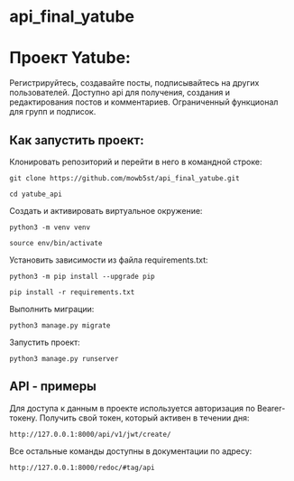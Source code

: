 # api_final_yatube

# Проект Yatube:

Регистрируйтесь, создавайте посты, подписывайтесь на других пользователей. 
Доступно api для получения, создания и редактирования постов и комментариев.
Ограниченный функционал для групп и подписок.


## Как запустить проект:

Клонировать репозиторий и перейти в него в командной строке:

```
git clone https://github.com/mowb5st/api_final_yatube.git
```

```
cd yatube_api
```

Cоздать и активировать виртуальное окружение:

```
python3 -m venv venv
```

```
source env/bin/activate
```

Установить зависимости из файла requirements.txt:

```
python3 -m pip install --upgrade pip
```

```
pip install -r requirements.txt
```

Выполнить миграции:

```
python3 manage.py migrate
```

Запустить проект:

```
python3 manage.py runserver
```

## API - примеры

Для доступа к данным в проекте используется авторизация по Bearer-токену.
Получить свой токен, который активен в течении дня:

```
http://127.0.0.1:8000/api/v1/jwt/create/
```

Все остальные команды доступны в документации по адресу:

```
http://127.0.0.1:8000/redoc/#tag/api
```
